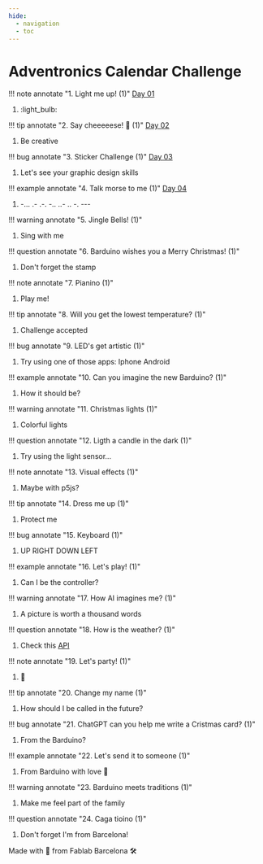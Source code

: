 ```yaml
---
hide:
  - navigation
  - toc
---
```


# Adventronics Calendar Challenge

!!! note annotate "1. Light me up! (1)"
    [Day 01](solutions/01/01.md)
1.  :light_bulb:

!!! tip annotate "2. Say cheeeeese! :cheese: (1)"
    [Day 02](solutions/02/02.md)
1. Be creative

!!! bug annotate "3. Sticker Challenge (1)"
    [Day 03](solutions/03/03.md)
1. Let's see your graphic design skills

!!! example annotate "4. Talk morse to me (1)"
    [Day 04](solutions/04/04.md)
1. -... .- .-. -.. ..- .. -. ---

!!! warning annotate "5. Jingle Bells! (1)"
1. Sing with me

!!! question annotate "6. Barduino wishes you a Merry Christmas! (1)"
1. Don't forget the stamp

!!! note annotate "7. Pianino (1)"
1. Play me!

!!! tip annotate "8. Will you get the lowest temperature? (1)"
1. Challenge accepted

!!! bug annotate "9. LED's get artistic (1)"
1. Try using one of those apps: Iphone Android

!!! example annotate "10. Can you imagine the new Barduino? (1)"
1. How it should be?

!!! warning annotate "11. Christmas lights (1)"
1. Colorful lights

!!! question annotate "12. Ligth a candle in the dark (1)"
1. Try using the light sensor...

!!! note annotate "13. Visual effects (1)"
1. Maybe with p5js?

!!! tip annotate "14. Dress me up (1)"
1. Protect me

!!! bug annotate "15. Keyboard (1)"
1. UP RIGHT DOWN LEFT

!!! example annotate "16. Let's play! (1)"
1. Can I be the controller?

!!! warning annotate "17. How AI imagines me? (1)"
1. A picture is worth a thousand words

!!! question annotate "18. How is the weather? (1)"
1. Check this [API](https://openweathermap.org/api)

!!! note annotate "19. Let's party! (1)"
1. :ping_pong:

!!! tip annotate "20. Change my name (1)"
1. How should I be called in the future?

!!! bug annotate "21. ChatGPT can you help me write a Cristmas card? (1)"
1. From the Barduino?

!!! example annotate "22. Let's send it to someone (1)"
1. From Barduino with love :love_letter:

!!! warning annotate "23. Barduino meets traditions (1)"
1. Make me feel part of the family

!!! question annotate "24. Caga tioino (1)"
1. Don't forget I'm from Barcelona!
 

Made with :purple_heart: from Fablab Barcelona :hammer_and_wrench:
